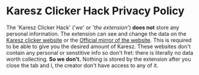 # Karesz Clicker Hack Privacy Policy

The 'Karesz Clicker Hack' ('_we_' or '_the extension_') **does not** store any personal information.
The extension can see and change the data on the [Karesz clicker website](https://tomasajt.github.io/kareszClicker/) or the [Official mirror of the website](https://beni69.github.io/kareszClicker/). This is required to be able to give you the desired amount of Karesz. These websites don't contain any personal or senstitive info so don't fret: there is literally no data worth collecting. **So we don't.** Nothing is stored by the extension after you close the tab and I, the creator don't have access to any of it.
